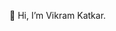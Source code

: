 👋 Hi, I’m Vikram Katkar.

<!---
vikram-katkar-discovery/vikram-katkar-discovery is a ✨ special ✨ repository because its `README.md` (this file) appears on your GitHub profile.
You can click the Preview link to take a look at your changes.
--->
